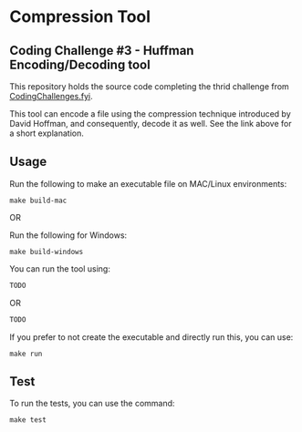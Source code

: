 # Compression Tool

## Coding Challenge #3 - Huffman Encoding/Decoding tool

This repository holds the source code completing the thrid challenge from [CodingChallenges.fyi](https://codingchallenges.fyi/challenges/challenge-huffman).

This tool can encode a file using the compression technique introduced by David Hoffman, and consequently, decode it as well. See the link above for a short explanation. 

## Usage 

Run the following to make an executable file on MAC/Linux environments: 

`make build-mac`

OR 

Run the following for Windows: 

`make build-windows`

You can run the tool using: 

```bash
TODO
```

OR 

```bash
TODO
```

If you prefer to not create the executable and directly run this, you can use: 

`make run`

## Test

To run the tests, you can use the command: 

`make test`